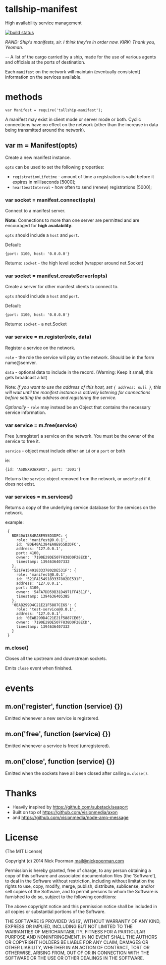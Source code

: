 # tallship-manifest

High availability service management

[![build status](https://secure.travis-ci.org/nickpoorman/tallship-manifest.png)](http://travis-ci.org/nickpoorman/tallship-manifest)

*RAND: Ship's manifests, sir. I think they're in order now.*
*KIRK: Thank you, Yeoman.*

-- A list of the cargo carried by a ship, made for the use of various agents and officials at the ports of destination.

Each `manifest` on the network will maintain (eventually consistent) information on the services available.

# methods

```
var Manifest = require('tallship-manifest');
```

A manifest may exist in client mode or server mode or both. Cyclic connections have no effect on the network (other than the increase in data being transmitted around the network).

## var m = Manifest(opts)

Create a new manifest instance.

`opts` can be used to set the following properties:

* `registrationLifetime` - amount of time a registration is valid before it expires in milliseconds [5000];
* `heartbeatInterval` - how often to send (renew) registrations [5000];

### var socket = manifest.connect(opts)

Connect to a manifest server. 

**Note:** Connections to more than one server are permitted and are encouraged for **high availability**.

`opts` should include a `host` and `port`.

Default:
```
{port: 3100, host: '0.0.0.0'}
```

Returns: `socket` - the high level socket (wrapper around net.Socket)

### var socket = manifest.createServer(opts)

Create a server for other manifest clients to connect to.

`opts` should include a `host` and `port`.

Default:
```
{port: 3100, host: '0.0.0.0'}
```

Returns: `socket` - a net.Socket

### var service = m.register(role, data)

Register a service on the network.

`role` - the role the service will play on the network. Should be in the form name@semver.

`data` - optional data to include in the record. (Warning: Keep it small, this gets broadcast a lot)  

Note: *If you want to use the address of this host, set `{ address: null }`, this will wait until the manifest instance is actively listening for connections before setting the address and registering the service.*

*Optionally* - `role` may instead be an Object that contains the necessary service information.


### var service = m.free(service)

Free (unregister) a service on the network. You must be the owner of the service to free it.

`service` - object must include either an `id` or a `port` or both

ie:
```
{id: 'ASDNX93WX9XX', port: '3001'}
```

Returns the `service` object removed from the network, or `undefined` if it does not exist.


### var services = m.services()

Returns a copy of the underlying service database for the services on the network.

example: 
```
 {
   BDE40A1384EA8E955D3DFC: {
     role: 'manifest@0.0.1',
     id: 'BDE40A1384EA8E955D3DFC',
     address: '127.0.0.1',
     port: 4100,
     owner: '7190E29DE507F838D0F28ECD',
     timestamp: 1394636407332
   },
   '521FA1549183337802DE531F': {
     role: 'manifest@0.0.1',
     id: '521FA1549183337802DE531F',
     address: '127.0.0.1',
     port: 3100,
     owner: '54FA7DD59B31D4971FF4311F',
     timestamp: 1394636405385
   },
   '0EAB299D4C21E21F5887CE65': {
     role: 'test-service@0.0.1',
     address: '127.0.0.1',
     id: '0EAB299D4C21E21F5887CE65',
     owner: '7190E29DE507F838D0F28ECD',
     timestamp: 1394636407332
   }
 }
 ```

### m.close()

Closes all the upstream and downstream sockets.

Emits `close` event when finished.


# events

## m.on('register', function (service) {})

Emitted whenever a new service is registered.

## m.on('free', function (service) {})

Emitted whenever a service is freed (unregistered).

## m.on('close', function (service) {})

Emitted when the sockets have all been closed after calling `m.close()`.



# Thanks

* Heavily inspired by https://github.com/substack/seaport
* Built on top of https://github.com/visionmedia/axon
* and https://github.com/visionmedia/node-amp-message


# License

(The MIT License)

Copyright (c) 2014 Nick Poorman <mail@nickpoorman.com>

Permission is hereby granted, free of charge, to any person obtaining a copy of this software and associated documentation files (the 'Software'), to deal in the Software without restriction, including without limitation the rights to use, copy, modify, merge, publish, distribute, sublicense, and/or sell copies of the Software, and to permit persons to whom the Software is furnished to do so, subject to the following conditions:

The above copyright notice and this permission notice shall be included in all copies or substantial portions of the Software.

THE SOFTWARE IS PROVIDED 'AS IS', WITHOUT WARRANTY OF ANY KIND, EXPRESS OR IMPLIED, INCLUDING BUT NOT LIMITED TO THE WARRANTIES OF MERCHANTABILITY, FITNESS FOR A PARTICULAR PURPOSE AND NONINFRINGEMENT. IN NO EVENT SHALL THE AUTHORS OR COPYRIGHT HOLDERS BE LIABLE FOR ANY CLAIM, DAMAGES OR OTHER LIABILITY, WHETHER IN AN ACTION OF CONTRACT, TORT OR OTHERWISE, ARISING FROM, OUT OF OR IN CONNECTION WITH THE SOFTWARE OR THE USE OR OTHER DEALINGS IN THE SOFTWARE.
